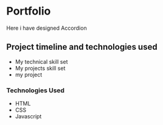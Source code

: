 # Portfolio
  Here i have designed Accordion   

## Project timeline and technologies used
- My technical skill set
- My projects skill set
- my project

### Technologies Used
- HTML
- CSS
- Javascript

